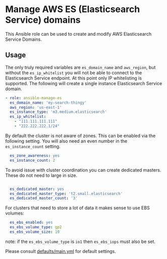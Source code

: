Manage AWS ES (Elasticsearch Service) domains
=========

This Ansible role can be used to create and modify AWS Elasticsearch Service Domains.

## Usage

The only truly required variables are `es_domain_name` and `aws_region`, but without the `es_ip_whitelist` you will not be able to connect to the Elasticsearch Service endpoint. At this point only IP whitelisting is supported. The following will create a single instance Elasticsearch Service domain.

```yaml
- role: ansible-manage-es
  es_domain_name: 'my-search-thingy'
  aws_region: 'us-east-1'
  es_instance_type: 'm3.medium.elasticsearch'
  es_ip_whitelist:
    - "111.111.111.111"
    - "222.222.222.1/24"
```

By default the cluster is not aware of zones. This can be enabled via the following setting. You will also need an even number in the `es_instance_count` setting.

```yaml
  es_zone_awareness: yes
  es_instance_count: 2
```

To avoid issue with cluster coordination you can create dedicated masters. These do not need to large in size.

```yaml

  es_dedicated_master: yes
  es_dedicated_master_type: 't2.small.elasticsearch'
  es_dedicated_master_count: '3'
```

For clusters that need to store a lot of data it makes sense to use EBS volumes:

```yaml
  es_ebs_enabled: yes
  es_ebs_volume_type: gp2
  es_ebs_volume_size: 10
```

note: if the `es_ebs_volume_type` is `io1` then `es_ebs_iops` must also be set.

Please consult [defaults/main.yml](defaults/main.yml) for default settings.
